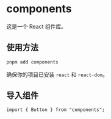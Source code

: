 # components

这是一个 React 组件库。

## 使用方法

```bash
pnpm add components
```

确保你的项目已安装 `react` 和 `react-dom`。

## 导入组件

```tsx
import { Button } from "components";
```
